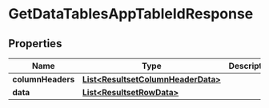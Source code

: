
# GetDataTablesAppTableIdResponse

## Properties
Name | Type | Description | Notes
------------ | ------------- | ------------- | -------------
**columnHeaders** | [**List&lt;ResultsetColumnHeaderData&gt;**](ResultsetColumnHeaderData.md) |  |  [optional]
**data** | [**List&lt;ResultsetRowData&gt;**](ResultsetRowData.md) |  |  [optional]



